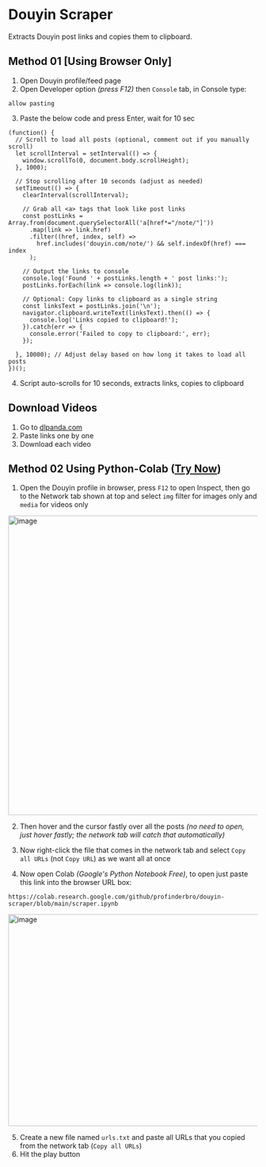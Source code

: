 # Douyin Scraper

Extracts Douyin post links and copies them to clipboard.

## Method 01 \[Using Browser Only]

1. Open Douyin profile/feed page
2. Open Developer option *(press F12)* then `Console` tab, in Console type:

```
allow pasting
```

3. Paste the below code and press Enter, wait for 10 sec

```
(function() {
  // Scroll to load all posts (optional, comment out if you manually scroll)
  let scrollInterval = setInterval(() => {
    window.scrollTo(0, document.body.scrollHeight);
  }, 1000);

  // Stop scrolling after 10 seconds (adjust as needed)
  setTimeout(() => {
    clearInterval(scrollInterval);
    
    // Grab all <a> tags that look like post links
    const postLinks = Array.from(document.querySelectorAll('a[href*="/note/"]'))
      .map(link => link.href)
      .filter((href, index, self) => 
        href.includes('douyin.com/note/') && self.indexOf(href) === index
      );

    // Output the links to console
    console.log('Found ' + postLinks.length + ' post links:');
    postLinks.forEach(link => console.log(link));

    // Optional: Copy links to clipboard as a single string
    const linksText = postLinks.join('\n');
    navigator.clipboard.writeText(linksText).then(() => {
      console.log('Links copied to clipboard!');
    }).catch(err => {
      console.error('Failed to copy to clipboard:', err);
    });

  }, 10000); // Adjust delay based on how long it takes to load all posts
})();
```

4. Script auto-scrolls for 10 seconds, extracts links, copies to clipboard

## Download Videos

1. Go to [dlpanda.com](https://dlpanda.com/)
2. Paste links one by one
3. Download each video

## Method 02 Using Python-Colab ([Try Now](https://colab.research.google.com/github/profinderbro/douyin-scraper/blob/main/scraper.ipynb))

1. Open the Douyin profile in browser, press `F12` to open Inspect, then go to the Network tab shown at top and select `img` filter for images only and `media` for videos only

<img width="1152" height="605" alt="image" src="https://github.com/user-attachments/assets/a7708104-bf43-4078-849b-1aab50bf984e" />

2. Then hover and the cursor fastly over all the posts *(no need to open, just hover fastly; the network tab will catch that automatically)*

3. Now right-click the file that comes in the network tab and select `Copy all URLs` (not `Copy URL`) as we want all at once

4. Now open Colab *(Google's Python Notebook Free)*, to open just paste this link into the browser URL box:

```
https://colab.research.google.com/github/profinderbro/douyin-scraper/blob/main/scraper.ipynb
```

<img width="638" height="428" alt="image" src="https://github.com/user-attachments/assets/1b880408-3ad6-4944-a16f-9a55f74eed1f" />

5. Create a new file named `urls.txt` and paste all URLs that you copied from the network tab (`Copy all URLs`)
6. Hit the play button
